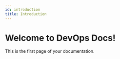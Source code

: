 ```yaml
---
id: introduction
title: Introduction
---
```


# Welcome to DevOps Docs!

This is the first page of your documentation.
